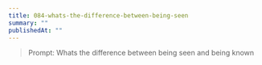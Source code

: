 ```yaml
---
title: 084-whats-the-difference-between-being-seen
summary: ""
publishedAt: ""
---
```


> Prompt: Whats the difference between being seen and being known

